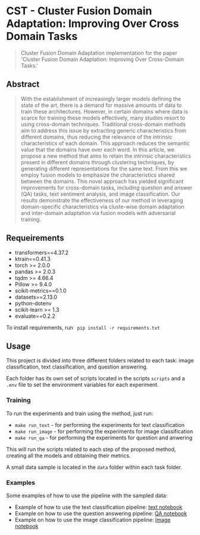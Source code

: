 # CST - Cluster Fusion Domain Adaptation: Improving Over Cross Domain Tasks

> Cluster Fusion Domain Adaptation implementation for the paper 'Cluster Fusion Domain Adaptation: Improving Over Cross-Domain Tasks.'

## Abstract

 > With the establishment of increasingly larger models defining the state of the art, there is a demand for massive amounts of data to train these architectures. However, in certain domains where data is scarce for training these models effectively, many studies resort to using cross-domain techniques. Traditional cross-domain methods aim to address this issue by extracting generic characteristics from different domains, thus reducing the relevance of the intrinsic characteristics of each domain. This approach reduces the semantic value that the domains have over each word. In this article, we propose a new method that aims to retain the intrinsic characteristics present in different domains through clustering techniques, by generating different representations for the same text. From this we employ fusion models to emphasize the characteristics shared between the domains. This novel approach has yielded significant improvements for cross-domain tasks, including question and answer (QA) tasks, text sentiment analysis, and image classification. Our results demonstrate the effectiveness of our method in leveraging domain-specific characteristics via cluste-wise domain adaptation and inter-domain adaptation via fusion models with adversarial training.

## Requeirements

- transformers==4.37.2
- ktrain==0.41.3
- torch >= 2.0.0
- pandas >= 2.0.3
- tqdm >= 4.66.4
- Pillow >= 9.4.0
- scikit-metrics==0.1.0
- datasets==2.13.0
- python-dotenv
- scikit-learn >= 1.3
- evaluate==0.2.2

To install requirements, run <code> pip install -r requirements.txt </code>

## Usage

This project is divided into three different folders related to each task: image classification, text classification, and question answering.

Each folder has its own set of scripts located in the scripts <code>scripts</code> and a <code>.env</code> file to set the environment variables for each experiment.

### Training

To run the experiments and train using the method, just run:
 - <code>make run_text</code> - for performing the experiments for text classification
 - <code>make run_image</code> - for performing the experiments for image classification
 - <code>make run_qa</code> - for performing the experiments for question and anwering

This will run the scripts related to each step of the proposed method, creating all the models and obtaining their metrics.

A small data sample is located in the <code>data</code> folder within each task folder.

### Examples

Some examples of how to use the pipeline with the sampled data:
 - Example of how to use the text classification pipeline: [text notebook](https://colab.research.google.com/drive/1UL1CHFUrbTIhpD3asKJtS9zNw8Cjvg7h?usp=drive_open)
 - Example on how to use the question answering pipeline: [QA notebook](https://colab.research.google.com/drive/1ffXS3gJRv_YvbQN2YM39aKwNIouaqNFe#scrollTo=AD6R33_RLI6_)
 - Example on how to use the image classification pipeline: [Image notebook](https://colab.research.google.com/drive/1OvVzwbU8aMxm5M6ZceauDjZuB3g96bkm#scrollTo=kv8wqZWMTnm_)
